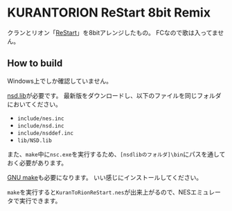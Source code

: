 # KURANTORION ReStart 8bit Remix

クランとリオン「[ReStart](https://www.youtube.com/watch?v=Uc-12KzJt0g)」を8bitアレンジしたもの。
FCなので歌は入ってません。

## How to build

Windows上でしか確認していません。

[nsd.lib](https://github.com/Shaw02/nsdlib)が必要です。
最新版をダウンロードし、以下のファイルを同じフォルダにおいてください。

* `include/nes.inc`
* `include/nsd.inc`
* `include/nsddef.inc`
* `lib/NSD.lib`

また、`make`中に`nsc.exe`を実行するため、`[nsdlibのフォルダ]\bin`にパスを通しておく必要があります。

[GNU make](https://gnuwin32.sourceforge.net/packages/make.htm)も必要になります。
いい感じにインストールしてください。

`make`を実行すると`KuranToRionReStart.nes`が出来上がるので、NESエミュレータで実行できます。
